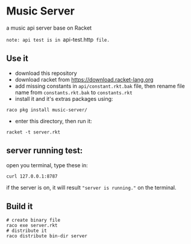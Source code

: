 # Music Server

a music api server base on Racket


`note: api test is in `api-test.http` file.`


## Use it

* download this repository
* download racket from https://download.racket-lang.org
* add missing constants in `api/constant.rkt.bak` file, then rename file name from `constants.rkt.bak` to `constants.rkt`
* install it and it's extras packages using:
```shell
raco pkg install music-server/
```
* enter this directory, then run it:
```shell
racket -t server.rkt
```


## server running test:
open you terminal, type these in:
```shell
curl 127.0.0.1:8787
```
if the server is on, it will result `"server is running."` on the terminal.


## Build it

```shell
# create binary file
raco exe server.rkt
# distribute it
raco distribute bin-dir server
```

